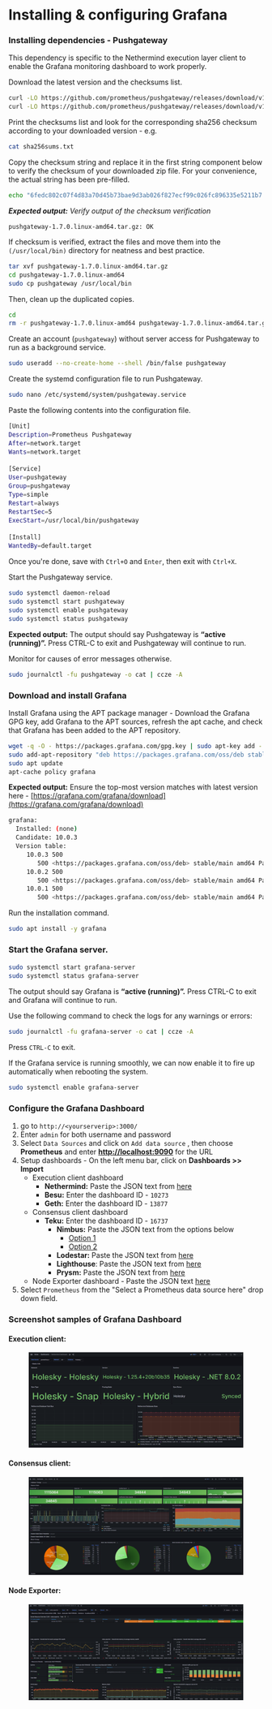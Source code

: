 # Installing & configuring Grafana

### Installing dependencies - Pushgateway

This dependency is specific to the Nethermind execution layer client to enable the Grafana monitoring dashboard to work properly.

Download the latest version and the checksums list.

```sh
curl -LO https://github.com/prometheus/pushgateway/releases/download/v1.7.0/pushgateway-1.7.0.linux-amd64.tar.gz
curl -LO https://github.com/prometheus/pushgateway/releases/download/v1.7.0/sha256sums.txt
```

Print the checksums list and look for the corresponding sha256 checksum according to your downloaded version - e.g.

```sh
cat sha256sums.txt
```

Copy the checksum string and replace it in the first string component below to verify the checksum of your downloaded zip file. For your convenience, the actual string has been pre-filled.

```sh
echo "6fedc802c07f4d83a70d45b73bae9d3ab026f827ecf99c026fc896335e5211b7  pushgateway-1.7.0.linux-amd64.tar.gz" | sha256sum --check
```

_**Expected output:** Verify output of the checksum verification_

```
pushgateway-1.7.0.linux-amd64.tar.gz: OK
```

If checksum is verified, extract the files and move them into the `(/usr/local/bin)` directory for neatness and best practice.&#x20;

```sh
tar xvf pushgateway-1.7.0.linux-amd64.tar.gz
cd pushgateway-1.7.0.linux-amd64
sudo cp pushgateway /usr/local/bin
```

Then, clean up the duplicated copies.

```sh
cd
rm -r pushgateway-1.7.0.linux-amd64 pushgateway-1.7.0.linux-amd64.tar.gz
```

Create an account (`pushgateway`) without server access for Pushgateway to run as a background service.

```sh
sudo useradd --no-create-home --shell /bin/false pushgateway
```

Create the systemd configuration file to run Pushgateway.

```sh
sudo nano /etc/systemd/system/pushgateway.service
```

Paste the following contents into the configuration file.

```sh
[Unit]
Description=Prometheus Pushgateway
After=network.target
Wants=network.target

[Service]
User=pushgateway
Group=pushgateway
Type=simple
Restart=always
RestartSec=5
ExecStart=/usr/local/bin/pushgateway

[Install]
WantedBy=default.target
```

Once you're done, save with `Ctrl+O` and `Enter`, then exit with `Ctrl+X`.

Start the Pushgateway service.

```sh
sudo systemctl daemon-reload
sudo systemctl start pushgateway
sudo systemctl enable pushgateway
sudo systemctl status pushgateway
```

**Expected output:** The output should say Pushgateway is **“active (running)”.** Press CTRL-C to exit and Pushgateway will continue to run.

Monitor for causes of error messages otherwise.&#x20;

```sh
sudo journalctl -fu pushgateway -o cat | ccze -A
```

### Download and install Grafana

Install Grafana using the APT package manager - Download the Grafana GPG key, add Grafana to the APT sources, refresh the apt cache, and check that Grafana has been added to the APT repository.

```bash
wget -q -O - https://packages.grafana.com/gpg.key | sudo apt-key add -
sudo add-apt-repository "deb https://packages.grafana.com/oss/deb stable main"
sudo apt update
apt-cache policy grafana
```

**Expected output:** Ensure the top-most version matches with latest version here - [https://grafana.com/grafana/download](https://grafana.com/grafana/download)

```bash
grafana:
  Installed: (none)
  Candidate: 10.0.3
  Version table:
     10.0.3 500
        500 <https://packages.grafana.com/oss/deb> stable/main amd64 Packages
     10.0.2 500
        500 <https://packages.grafana.com/oss/deb> stable/main amd64 Packages
     10.0.1 500
        500 <https://packages.grafana.com/oss/deb> stable/main amd64 Packages
```

Run the installation command.

```bash
sudo apt install -y grafana
```

### Start the Grafana server.

```bash
sudo systemctl start grafana-server
sudo systemctl status grafana-server
```

The output should say Grafana is **“active (running)”.** Press CTRL-C to exit and Grafana will continue to run.

Use the following command to check the logs for any warnings or errors:

```bash
sudo journalctl -fu grafana-server -o cat | ccze -A
```

Press `CTRL-C` to exit.

If the Grafana service is running smoothly, we can now enable it to fire up automatically when rebooting the system.

```bash
sudo systemctl enable grafana-server
```

### Configure the Grafana Dashboard

1. go to `http://<yourserverip>:3000/`
2. Enter `admin` for both username and password
3. Select `Data Sources` and click on `Add data source` , then choose **Prometheus** and enter [**http://localhost:9090**](http://localhost:9090) for the URL
4. Setup dashboards - On the left menu bar, click on **Dashboards >> Import**
   * Execution client dashboard&#x20;
     * **Nethermind:** Paste the JSON text from [here](https://github.com/samuelclk/ETH\_full\_home\_staking\_guide/blob/main/monitoring-maintenance-and-updates/set-up-monitoring-suite/Nethermind-grafana-JSON)
     * **Besu:** Enter the dashboard ID - `10273`
     * **Geth:** Enter the dashboard ID - `13877`
   * Consensus client dashboard&#x20;
     * **Teku:** Enter the dashboard ID - `16737`
       * **Nimbus:** Paste the JSON text from the options below
         * [Option 1](https://github.com/metanull-operator/eth2-grafana/blob/master/nimbus/eth2-grafana-nimbus-dashboard.json)
         * [Option 2](https://raw.githubusercontent.com/status-im/nimbus-eth2/stable/grafana/beacon\_nodes\_Grafana\_dashboard.json)
       * **Lodestar:** Paste the JSON text from [here](https://raw.githubusercontent.com/ChainSafe/lodestar/stable/dashboards/lodestar\_summary.json)
       * **Lighthouse**: Paste the JSON text from [here](https://raw.githubusercontent.com/sigp/lighthouse-metrics/master/dashboards/Summary.json)
       * **Prysm:** Paste the JSON text from [here](https://raw.githubusercontent.com/GuillaumeMiralles/prysm-grafana-dashboard/master/less\_10\_validators.json)
   * Node Exporter dashboard - Paste the JSON text [here](https://github.com/samuelclk/ETH\_full\_home\_staking\_guide/blob/main/monitoring-maintenance-and-updates/set-up-monitoring-suite/Node-exporter-grafana-json)
5. Select `Prometheus` from the "Select a Prometheus data source here" drop down field.

### Screenshot samples of Grafana Dashboard

#### Execution client:

<figure><img src="../../.gitbook/assets/image (156).png" alt=""><figcaption></figcaption></figure>

#### Consensus client:

<figure><img src="../../.gitbook/assets/image (157).png" alt=""><figcaption></figcaption></figure>

#### Node Exporter:

<figure><img src="../../.gitbook/assets/image (158).png" alt=""><figcaption></figcaption></figure>
